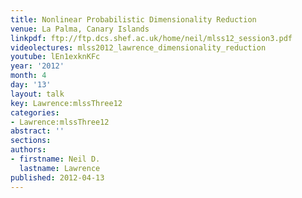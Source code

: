 ```yaml
---
title: Nonlinear Probabilistic Dimensionality Reduction
venue: La Palma, Canary Islands
linkpdf: ftp://ftp.dcs.shef.ac.uk/home/neil/mlss12_session3.pdf
videolectures: mlss2012_lawrence_dimensionality_reduction
youtube: lEn1exknKFc
year: '2012'
month: 4
day: '13'
layout: talk
key: Lawrence:mlssThree12
categories:
- Lawrence:mlssThree12
abstract: ''
sections: 
authors:
- firstname: Neil D.
  lastname: Lawrence
published: 2012-04-13
---
```

